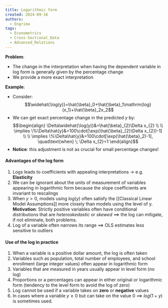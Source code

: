 ```yaml
---
title: Logarithmic form
created: 2024-09-16
authors:
  - Engrima
tags:
  - Econometrics
  - Cross-Sectional_Data
  - Advanced_Relations
---
```

**Problem**:
- The change in the interpretation when having the dependent variable in log form is generally given by the percentage change
- We provide a more exact interpretation

**Example**:
- Consider: $$\widehat{\log(y)}=\hat{\beta}_0+\hat{\beta}_1\mathrm{log}(x_1)+\hat{\beta}_2x_2$$
- We can get exact percentage change in the predicted $y$ by: $$\begin{align}
\Delta\widehat{\log(y)}&=\hat{\beta}_{2}\Delta x_{2} \\ \\
\implies \%\Delta\hat{y}&=100\cdot[\exp(\hat{\beta}_{2}\Delta x_{2})-1] \\ \\
\implies \%\Delta\hat{y}&=100\cdot[\exp(\hat{\beta}_2)-1], \quad\text{when} \; \Delta x_{2}=1
\end{align}$$
- **Notice**: this adjustment is not as crucial for small percentage changes!

#### Advantages of the log form
1. Logs leads to coefficients with appealing interpretations $\rightarrow$ e.g. **Elasticity**
2. We can be ignorant about the units of measurement of variables appearing in logarithmic form because the slope coefficients are invariant to rescalings
3. When $y > 0$, models using $log(y)$ often satisfy the [[Classical Linear Model Assumptions]] more closely than models using the level of y.
   **Motivation**: Strictly positive variables often have conditional distributions that are *heteroskedastic* or *skewed* $\implies$ the log can mitigate, if not eliminate, both problems.
4. Log of a variable often narrows its range $\implies$ OLS estimates less sensitive to outliers

#### Use of the log in practice
1. When a variable is a positive dollar amount, the log is often taken
2. Variables such as population, total number of employees, and school enrollment (large integer values) often appear in logarithmic form
3. Variables that are measured in years usually appear in level form (no log)
4. Proportions or a percentages can appear in either original or logarithmic form (tendency to the level form to avoid the log of zero)
5. Log cannot be used if a variable takes on **zero** or **negative** values
6. In cases where a variable $y\geq 0$ but can take on the value $0$ $\implies$ $log(1+y)$ is sometimes used.